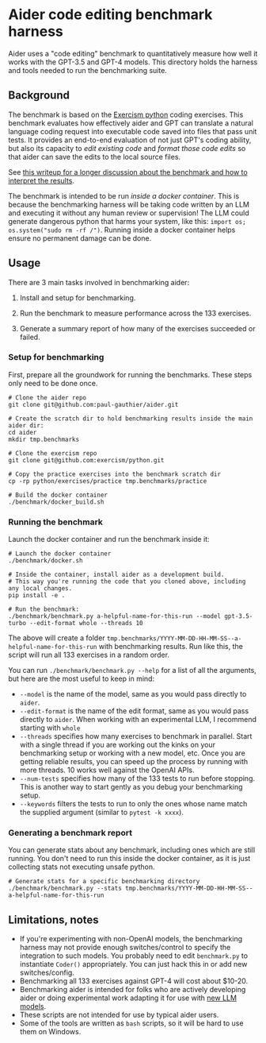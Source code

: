 
# Aider code editing benchmark harness

Aider uses a "code editing" benchmark to quantitatively measure how well it works
with the GPT-3.5 and GPT-4 models.
This directory holds the harness and tools needed to run the benchmarking suite.

## Background

The benchmark is based on the [Exercism
python](https://github.com/exercism/python) coding exercises.
This
benchmark evaluates how effectively aider and GPT can translate a
natural language coding request into executable code saved into
files that pass unit tests.
It provides an end-to-end evaluation of not just
GPT's coding ability, but also its capacity to *edit existing code*
and *format those code edits* so that aider can save the
edits to the local source files.

See [this writeup for a longer discussion about the benchmark and how to interpret the results](https://aider.chat/docs/benchmarks.html).

The benchmark is intended to be run *inside a docker container*.
This is because the benchmarking harness will be
taking code written by an LLM
and executing it without any human review or supervision!
The LLM could generate dangerous python that harms your system, like this: `import os; os.system("sudo rm -rf /")`.
Running inside a docker container helps ensure no permanent damage can be done.

## Usage

There are 3 main tasks involved in benchmarking aider:

1. Install and setup for benchmarking.

2. Run the benchmark to measure performance across the 133 exercises.

3. Generate a summary report of how many of the exercises succeeded or failed.

### Setup for benchmarking

First, prepare all the groundwork for running the benchmarks.
These steps only need to be done once.

```
# Clone the aider repo
git clone git@github.com:paul-gauthier/aider.git

# Create the scratch dir to hold benchmarking results inside the main aider dir:
cd aider
mkdir tmp.benchmarks

# Clone the exercism repo
git clone git@github.com:exercism/python.git

# Copy the practice exercises into the benchmark scratch dir
cp -rp python/exercises/practice tmp.benchmarks/practice

# Build the docker container
./benchmark/docker_build.sh
```

### Running the benchmark

Launch the docker container and run the benchmark inside it:

```
# Launch the docker container
./benchmark/docker.sh

# Inside the container, install aider as a development build.
# This way you're running the code that you cloned above, including any local changes.
pip install -e .

# Run the benchmark:
./benchmark/benchmark.py a-helpful-name-for-this-run --model gpt-3.5-turbo --edit-format whole --threads 10
```

The above will create a folder `tmp.benchmarks/YYYY-MM-DD-HH-MM-SS--a-helpful-name-for-this-run` with benchmarking results.
Run like this, the script will run all 133 exercises in a random order.

You can run `./benchmark/benchmark.py --help` for a list of all the arguments, but here are the most useful to keep in mind:

- `--model` is the name of the model, same as you would pass directly to `aider`.
- `--edit-format` is the name of the edit format, same as you would pass directly to `aider`. When working with an experimental LLM, I recommend starting with `whole`
- `--threads` specifies how many exercises to benchmark in parallel. Start with a single thread if you are working out the kinks on your benchmarking setup or working with a new model, etc. Once you are getting reliable results, you can speed up the process by running with more threads. 10 works well against the OpenAI APIs.
- `--num-tests` specifies how many of the 133 tests to run before stopping. This is another way to start gently as you debug your benchmarking setup.
- `--keywords` filters the tests to run to only the ones whose name match the supplied argument (similar to `pytest -k xxxx`).

### Generating a benchmark report

You can generate stats about any benchmark, including ones which are still running.
You don't need to run this inside the docker container, as it is just
collecting stats not executing unsafe python.

```
# Generate stats for a specific benchmarking directory
./benchmark/benchmark.py --stats tmp.benchmarks/YYYY-MM-DD-HH-MM-SS--a-helpful-name-for-this-run
```

## Limitations, notes

- If you're experimenting with non-OpenAI models, the benchmarking harness may not provide enough switches/control to specify the integration to such models. You probably need to edit `benchmark.py` to instantiate `Coder()` appropriately. You can just hack this in or add new switches/config.
- Benchmarking all 133 exercises against GPT-4 will cost about $10-20.
- Benchmarking aider is intended for folks who are actively developing aider or doing experimental work adapting it for use with [new LLM models](https://github.com/paul-gauthier/aider/issues/172).
- These scripts are not intended for use by typical aider users.
- Some of the tools are written as `bash` scripts, so it will be hard to use them on Windows.
